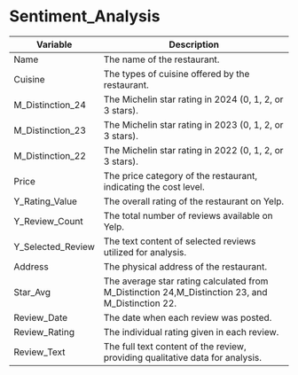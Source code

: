 # Sentiment_Analysis

| Variable | Description |
|----------|-----|
| Name | The name of the restaurant. |
| Cuisine | The types of cuisine offered by the restaurant. |
| M_Distinction_24 | The Michelin star rating in 2024 (0, 1, 2, or 3 stars). |
| M_Distinction_23 | The Michelin star rating in 2023 (0, 1, 2, or 3 stars). |
| M_Distinction_22 | The Michelin star rating in 2022 (0, 1, 2, or 3 stars). |
| Price | The price category of the restaurant, indicating the cost level. |
| Y_Rating_Value | The overall rating of the restaurant on Yelp. |
| Y_Review_Count | The total number of reviews available on Yelp. |
| Y_Selected_Review | The text content of selected reviews utilized for analysis. |
| Address | The physical address of the restaurant. |
| Star_Avg | The average star rating calculated from M_Distinction 24,M_Distinction 23, and M_Distinction 22. |
| Review_Date | The date when each review was posted. |
| Review_Rating | The individual rating given in each review. |
| Review_Text | The full text content of the review, providing qualitative data for analysis. |
